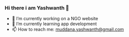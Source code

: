 ### Hi there i am Yashwanth 👋
- 🔭 I’m currently working on a NGO website
- 🌱 I’m currently learning app development 
- 📫 How to reach me: muddana.yashwanth@gmail.com
<!--
**yashh2110/yashh2110** is a ✨ _special_ ✨ repository because its `README.md` (this file) appears on your GitHub profile.

Here are some ideas to get you started:

- 🔭 I’m currently working on ...
- 🌱 I’m currently learning ...
- 👯 I’m looking to collaborate on ...
- 🤔 I’m looking for help with ...
- 💬 Ask me about ...
- 📫 How to reach me: ...
- 😄 Pronouns: ...
- ⚡ Fun fact: ...
-->
